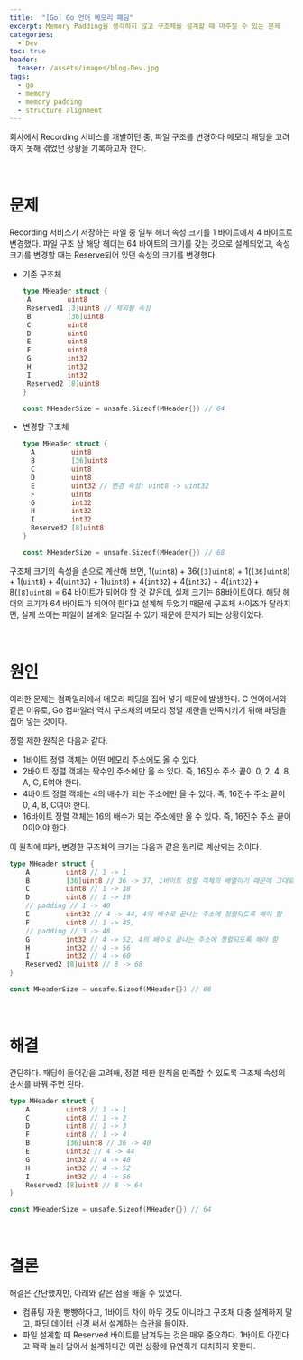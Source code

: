 ```yaml
---
title:  "[Go] Go 언어 메모리 패딩"
excerpt: Memory Padding을 생각하지 않고 구조체를 설계할 때 마주칠 수 있는 문제
categories:
  - Dev
toc: true
header:
  teaser: /assets/images/blog-Dev.jpg
tags:
  - go
  - memory
  - memory padding
  - structure alignment
---
```




회사에서 Recording 서비스를 개발하던 중, 파일 구조를 변경하다 메모리 패딩을 고려하지 못해 겪었던 상황을 기록하고자 한다.

<br>

# 문제

Recording 서비스가 저장하는 파일 중 일부 헤더 속성 크기를 1 바이트에서 4 바이트로 변경했다. 파일 구조 상 해당 헤더는 64 바이트의 크기를 갖는 것으로 설계되었고, 속성 크기를 변경할 때는 Reserve되어 있던 속성의 크기를 변경했다.

- 기존 구조체

   ```go
   type MHeader struct {
   	A         uint8
   	Reserved1 [3]uint8 // 제외될 속성
   	B         [36]uint8
   	C         uint8
   	D         uint8
   	E         uint8
   	F         uint8
   	G         int32
   	H         int32
   	I         int32
   	Reserved2 [8]uint8
   }
   
   const MHeaderSize = unsafe.Sizeof(MHeader{}) // 64
   ```

- 변경할 구조체

  ```go
  type MHeader struct {
  	A         uint8
  	B         [36]uint8
  	C         uint8
  	D         uint8
  	E         uint32 // 변경 속성: uint8 -> uint32
  	F         uint8
  	G         int32
  	H         int32
  	I         int32
  	Reserved2 [8]uint8
  }
  
  const MHeaderSize = unsafe.Sizeof(MHeader{}) // 68
  ```



구조체 크기의 속성을 손으로 계산해 보면, 1(`uint8`) + 36(`[3]uint8`) + 1(`[36]uint8`) + 1(`uint8`) + 4(`uint32`) + 1(`uint8`) + 4(`int32`) + 4(`int32`) + 4(`int32`) + 8(`[8]uint8`) = 64 바이트가 되어야 할 것 같은데, 실제 크기는 68바이트이다. 해당 헤더의 크기가 64 바이트가 되어야 한다고 설계해 두었기 때문에 구조체 사이즈가 달라지면, 실제 쓰이는 파일이 설계와 달라질 수 있기 때문에 문제가 되는 상황이었다.



<br>



# 원인

이러한 문제는 컴파일러에서 메모리 패딩을 집어 넣기 때문에 발생한다. C 언어에서와 같은 이유로, Go 컴파일러 역시 구조체의 메모리 정렬 제한을 만족시키기 위해 패딩을 집어 넣는 것이다.

 정렬 제한 원칙은 다음과 같다.

- 1바이트 정렬 객체는 어떤 메모리 주소에도 올 수 있다.
- 2바이트 정렬 객체는 짝수인 주소에만 올 수 있다. 즉, 16진수 주소 끝이 0, 2, 4, 8, A, C, E여야 한다.
- 4바이트 정렬 객체는 4의 배수가 되는 주소에만 올 수 있다. 즉, 16진수 주소 끝이 0, 4, 8, C여야 한다.
- 16바이트 정렬 객체는 16의 배수가 되는 주소에만 올 수 있다. 즉, 16진수 주소 끝이 0이어야 한다.

이 원칙에 따라, 변경한 구조체의 크기는 다음과 같은 원리로 계산되는 것이다.

```go
type MHeader struct {
	A         uint8 // 1 -> 1
	B         [36]uint8 // 36 -> 37, 1바이트 정렬 객체의 배열이기 때문에 그대로 정렬됨
	C         uint8 // 1 -> 38
	D         uint8 // 1 -> 39
	// padding // 1 -> 40
	E         uint32 // 4 -> 44, 4의 배수로 끝나는 주소에 정렬되도록 해야 함
	F         uint8 // 1 -> 45,
	// padding // 3 -> 48 
	G         int32 // 4 -> 52, 4의 배수로 끝나는 주소에 정렬되도록 해야 함 
	H         int32 // 4 -> 56
	I         int32 // 4 -> 60
	Reserved2 [8]uint8 // 8 -> 68
}

const MHeaderSize = unsafe.Sizeof(MHeader{}) // 68
```



<br>

# 해결



간단하다. 패딩이 들어감을 고려해, 정렬 제한 원칙을 만족할 수 있도록 구조체 속성의 순서를 바꿔 주면 된다.

```go
type MHeader struct {
	A         uint8 // 1 -> 1
	C         uint8 // 1 -> 2
	D         uint8 // 1 -> 3
	F         uint8 // 1 -> 4
	B         [36]uint8 // 36 -> 40
	E         uint32 // 4 -> 44
	G         int32 // 4 -> 48
	H         int32 // 4 -> 52
	I         int32 // 4 -> 56
	Reserved2 [8]uint8 // 8 -> 64
}

const MHeaderSize = unsafe.Sizeof(MHeader{}) // 64
```



<br>

# 결론

해결은 간단했지만, 아래와 같은 점을 배울 수 있었다.

- 컴퓨팅 자원 빵빵하다고, 1바이트 차이 아무 것도 아니라고 구조체 대충 설계하지 말고, 패딩 데이터 신경 써서 설계하는 습관을 들이자.
- 파일 설계할 때 Reserved 바이트를 남겨두는 것은 매우 중요하다. 1바이트 아낀다고 꽉꽉 눌러 담아서 설계하다간 이런 상황에 유연하게 대처하지 못한다.





